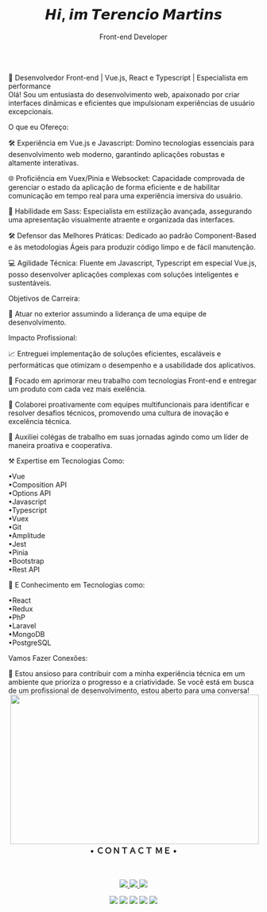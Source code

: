   <h1 align="center"> 𝙃𝙞, 𝙞𝙢 𝙏𝙚𝙧𝙚𝙣𝙘𝙞𝙤 𝙈𝙖𝙧𝙩𝙞𝙣𝙨 </h1>
  <p  align="center">Front-end Developer</p>    
<br> </br>
<br>
📱 Desenvolvedor Front-end | Vue.js, React e Typescript | Especialista em performance
<br>
Olá! Sou um entusiasta do desenvolvimento web, apaixonado por criar interfaces dinâmicas e eficientes que impulsionam experiências de usuário excepcionais.

O que eu Ofereço:

🛠️ Experiência em Vue.js e Javascript: Domino tecnologias essenciais para desenvolvimento web moderno, garantindo aplicações robustas e altamente interativas.

🌐 Proficiência em Vuex/Pinia e Websocket: Capacidade comprovada de gerenciar o estado da aplicação de forma eficiente e de habilitar comunicação em tempo real para uma experiência imersiva do usuário.

🎨 Habilidade em Sass: Especialista em estilização avançada, assegurando uma apresentação visualmente atraente e organizada das interfaces.

🛠️ Defensor das Melhores Práticas: Dedicado ao padrão Component-Based e às metodologias Ágeis para produzir código limpo e de fácil manutenção.

💻 Agilidade Técnica: Fluente em Javascript, Typescript em especial Vue.js, posso desenvolver aplicações complexas com soluções inteligentes e sustentáveis.

Objetivos de Carreira:

🎯 Atuar no exterior assumindo a liderança de uma equipe de desenvolvimento.

Impacto Profissional:

📈 Entreguei implementação de soluções eficientes, escaláveis e performáticas que otimizam o desempenho e a usabilidade dos aplicativos.

🌟 Focado em aprimorar meu trabalho com tecnologias Front-end e entregar um produto com cada vez mais exelência.

🤝 Colaborei proativamente com equipes multifuncionais para identificar e resolver desafios técnicos, promovendo uma cultura de inovação e excelência técnica.

🌱 Auxiliei colégas de trabalho em suas jornadas agindo como um líder de maneira proativa e cooperativa.

⚒️ Expertise em Tecnologias Como:

•Vue
<br>
 •Composition API
 <br>
 •Options API
 <br>
•Javascript
<br>
•Typescript
<br>
•Vuex
<br>
•Git
<br>
•Amplitude
<br>
•Jest
<br>
•Pinia
<br>
•Bootstrap
<br>
•Rest API
<br>

🧠 E Conhecimento em Tecnologias como:

•React
<br>
•Redux
<br>
•PhP
<br>
•Laravel
<br>
•MongoDB
<br>
•PostgreSQL


Vamos Fazer Conexões:

🤝 Estou ansioso para contribuir com a minha experiência técnica em um ambiente que prioriza o progresso e a criatividade. Se você está em busca de um profissional de desenvolvimento, estou aberto para uma conversa!
<img align="right" height="300" width="500" src="https://data.whicdn.com/images/271624292/original.gif">
<h3 align="center">  • ＣＯＮＴＡＣＴ ＭＥ • </h1> <br>

<p align="center">
  <a href="https://www.instagram.com/terencio.martins/?hl=pt-br" alt="Instagram" target="_blank">
    <img src="https://img.shields.io/badge/-Instagram-1C1C1C?style=for-the-badge&logo=Instagram&logoColor=e9e9e9&link=https://www.instagram.com/terencio.martins/"/>
  </a>
  
  <a href="https://www.linkedin.com/in/terencio-martins-463b59230/" alt="Linkedin" target="_blank">
    <img src="https://img.shields.io/badge/-Linkedin-1C1C1C?style=for-the-badge&logo=Linkedin&logoColor=e9e9e9&link=https://www.linkedin.com/in/terencio-martins-463b59230/"/>
  </a>
  
  <a href="mailto:zerofirty0@gmail.com" alt="gmail">
    <img src="https://img.shields.io/badge/-gmail-1C1C1C?style=for-the-badge&logo=gmail&logoColor=e9e9e9&link=mailto:zerofirty0@gmail.com"/>
  </a>
         

<div>
  
 
 <p align="center"><img src="https://img.shields.io/badge/adobe%20photoshop%20-%2331A8FF.svg?&style=for-the-badge&logo=adobe%20photoshop&logoColor=white"/> <img    src="https://img.shields.io/badge/html5%20-%23E34F26.svg?&style=for-the-badge&logo=html5&logoColor=white"/> <img src="https://img.shields.io/badge/css3%20-%231572B6.svg?&style=for-the-badge&logo=css3&logoColor=white"/>
 <img src="https://img.shields.io/badge/javascript%20-%23323330.svg?&style=for-the-badge&logo=javascript&logoColor=%23F7DF1E"/> <img src="https://img.shields.io/badge/git%20-%23F05033.svg?&style=for-the-badge&logo=git&logoColor=white"/>
  <h1></h1> 


